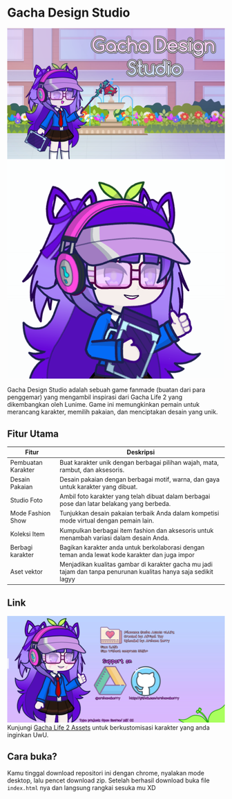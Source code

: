 # Gacha Design Studio

![Gacha Design Studio](archanaberry/banner.png)
![Gacha Desing Studio](archanaberry/icon.png)

Gacha Design Studio adalah sebuah game fanmade (buatan dari para penggemar) yang mengambil inspirasi dari Gacha Life 2 yang dikembangkan oleh Lunime. Game ini memungkinkan pemain untuk merancang karakter, memilih pakaian, dan menciptakan desain yang unik.

## Fitur Utama

| Fitur             | Deskripsi                                                                                   |
|-------------------|----------------------------------------------------------------------------------------------|
| Pembuatan Karakter| Buat karakter unik dengan berbagai pilihan wajah, mata, rambut, dan aksesoris.               |
| Desain Pakaian    | Desain pakaian dengan berbagai motif, warna, dan gaya untuk karakter yang dibuat.            |
| Studio Foto       | Ambil foto karakter yang telah dibuat dalam berbagai pose dan latar belakang yang berbeda.  |
| Mode Fashion Show | Tunjukkan desain pakaian terbaik Anda dalam kompetisi mode virtual dengan pemain lain.      |
| Koleksi Item      | Kumpulkan berbagai item fashion dan aksesoris untuk menambah variasi dalam desain Anda.      |
| Berbagi karakter  | Bagikan karakter anda untuk berkolaborasi dengan teman anda lewat kode karakter dan juga impor |
| Aset vektor       | Menjadikan kualitas gambar di karakter gacha mu jadi tajam dan tanpa penurunan kualitas hanya saja sedikit lagyy |

## Link

![Gacha Life 2](archanaberry/gachaassets.png)
Kunjungi [Gacha Life 2 Assets](https://drive.google.com/file/d/1RKEoUYibFckKS10PS7cGm9bbfmgZJIp2/view?usp=drive_link) untuk berkustomisasi karakter yang anda inginkan UwU.

## Cara buka?
Kamu tinggal download repositori ini dengan chrome, nyalakan mode desktop, lalu pencet download zip.
Setelah berhasil download buka file `index.html` nya dan langsung rangkai sesuka mu XD
